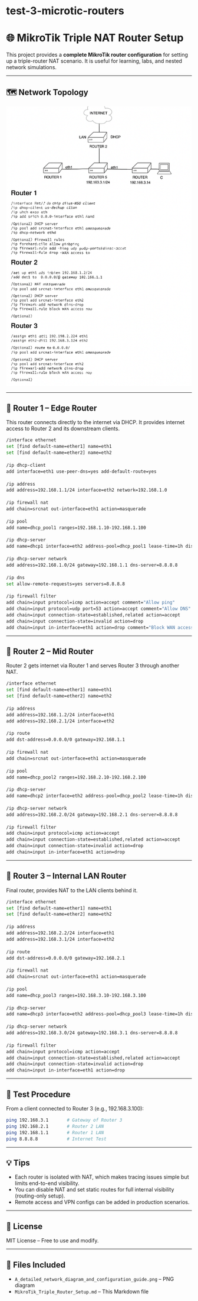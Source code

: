 # test-3-microtic-routers

# 🌐 MikroTik Triple NAT Router Setup

This project provides a **complete MikroTik router configuration** for setting up a triple-router NAT scenario. It is useful for learning, labs, and nested network simulations.

---

## 🗺️ Network Topology

![Network Diagram](A_detailed_network_diagram_and_configuration_guide.png)

---

## 🔧 Router 1 – Edge Router

This router connects directly to the internet via DHCP. It provides internet access to Router 2 and its downstream clients.

```bash
/interface ethernet
set [find default-name=ether1] name=eth1
set [find default-name=ether2] name=eth2

/ip dhcp-client
add interface=eth1 use-peer-dns=yes add-default-route=yes

/ip address
add address=192.168.1.1/24 interface=eth2 network=192.168.1.0

/ip firewall nat
add chain=srcnat out-interface=eth1 action=masquerade

/ip pool
add name=dhcp_pool1 ranges=192.168.1.10-192.168.1.100

/ip dhcp-server
add name=dhcp1 interface=eth2 address-pool=dhcp_pool1 lease-time=1h disabled=no

/ip dhcp-server network
add address=192.168.1.0/24 gateway=192.168.1.1 dns-server=8.8.8.8

/ip dns
set allow-remote-requests=yes servers=8.8.8.8

/ip firewall filter
add chain=input protocol=icmp action=accept comment="Allow ping"
add chain=input protocol=udp port=53 action=accept comment="Allow DNS"
add chain=input connection-state=established,related action=accept
add chain=input connection-state=invalid action=drop
add chain=input in-interface=eth1 action=drop comment="Block WAN access to router"
```

---

## 🧩 Router 2 – Mid Router

Router 2 gets internet via Router 1 and serves Router 3 through another NAT.

```bash
/interface ethernet
set [find default-name=ether1] name=eth1
set [find default-name=ether2] name=eth2

/ip address
add address=192.168.1.2/24 interface=eth1
add address=192.168.2.1/24 interface=eth2

/ip route
add dst-address=0.0.0.0/0 gateway=192.168.1.1

/ip firewall nat
add chain=srcnat out-interface=eth1 action=masquerade

/ip pool
add name=dhcp_pool2 ranges=192.168.2.10-192.168.2.100

/ip dhcp-server
add name=dhcp2 interface=eth2 address-pool=dhcp_pool2 lease-time=1h disabled=no

/ip dhcp-server network
add address=192.168.2.0/24 gateway=192.168.2.1 dns-server=8.8.8.8

/ip firewall filter
add chain=input protocol=icmp action=accept
add chain=input connection-state=established,related action=accept
add chain=input connection-state=invalid action=drop
add chain=input in-interface=eth1 action=drop
```

---

## 🧱 Router 3 – Internal LAN Router

Final router, provides NAT to the LAN clients behind it.

```bash
/interface ethernet
set [find default-name=ether1] name=eth1
set [find default-name=ether2] name=eth2

/ip address
add address=192.168.2.2/24 interface=eth1
add address=192.168.3.1/24 interface=eth2

/ip route
add dst-address=0.0.0.0/0 gateway=192.168.2.1

/ip firewall nat
add chain=srcnat out-interface=eth1 action=masquerade

/ip pool
add name=dhcp_pool3 ranges=192.168.3.10-192.168.3.100

/ip dhcp-server
add name=dhcp3 interface=eth2 address-pool=dhcp_pool3 lease-time=1h disabled=no

/ip dhcp-server network
add address=192.168.3.0/24 gateway=192.168.3.1 dns-server=8.8.8.8

/ip firewall filter
add chain=input protocol=icmp action=accept
add chain=input connection-state=established,related action=accept
add chain=input connection-state=invalid action=drop
add chain=input in-interface=eth1 action=drop
```

---

## 🧪 Test Procedure

From a client connected to Router 3 (e.g., 192.168.3.100):

```bash
ping 192.168.3.1       # Gateway of Router 3
ping 192.168.2.1       # Router 2 LAN
ping 192.168.1.1       # Router 1 LAN
ping 8.8.8.8           # Internet Test
```

---

## 💡 Tips

- Each router is isolated with NAT, which makes tracing issues simple but limits end-to-end visibility.
- You can disable NAT and set static routes for full internal visibility (routing-only setup).
- Remote access and VPN configs can be added in production scenarios.

---

## 📜 License

MIT License – Free to use and modify.

---

## 🧷 Files Included

- `A_detailed_network_diagram_and_configuration_guide.png` – PNG diagram
- `MikroTik_Triple_Router_Setup.md` – This Markdown file
